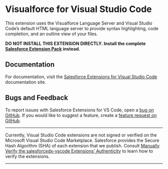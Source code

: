 # Visualforce for Visual Studio Code

This extension uses the Visualforce Language Server and Visual Studio Code’s default HTML language server to provide syntax highlighting, code completion, and an outline view of your files.

**DO NOT INSTALL THIS EXTENSION DIRECTLY. Install the complete [Salesforce Extension Pack](https://marketplace.visualstudio.com/items?itemName=salesforce.salesforcedx-vscode) instead.**

## Documentation

For documentation, visit the [Salesforce Extensions for Visual Studio Code](https://forcedotcom.github.io/salesforcedx-vscode) documentation site.

## Bugs and Feedback

To report issues with Salesforce Extensions for VS Code, open a [bug on GitHub](https://github.com/forcedotcom/salesforcedx-vscode/issues/new?template=Bug_report.md). If you would like to suggest a feature, create a [feature request on GitHub](https://github.com/forcedotcom/salesforcedx-vscode/issues/new?template=Feature_request.md).

---

Currently, Visual Studio Code extensions are not signed or verified on the Microsoft Visual Studio Code Marketplace. Salesforce provides the Secure Hash Algorithm (SHA) of each extension that we publish. Consult [Manually Verify the salesforcedx-vscode Extensions’ Authenticity](https://developer.salesforce.com/media/vscode/SHA256.md) to learn how to verify the extensions.

---
